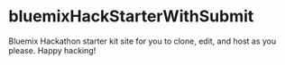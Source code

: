 bluemixHackStarterWithSubmit
============================

Bluemix Hackathon starter kit site for you to clone, edit, and host as you please. Happy hacking!
